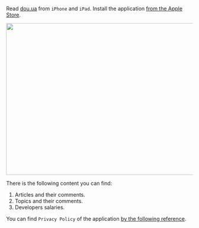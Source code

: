 Read [dou.ua](https://dou.ua) from `iPhone` and `iPad`. Install the application [from the Apple Store](https://apps.apple.com/ua/app/dou/id1542207555#?platform=iphone).

<img src="https://habrastorage.org/webt/qt/ar/z5/qtarz5_ygae1xowm9ajm1mngfig.png" width="800" height="410" />

There is the following content you can find:

1. Articles and their comments.
2. Topics and their comments.
3. Developers salaries. 

You can find `Privacy Policy` of the application [by the following reference](/privacy-policy.md).
